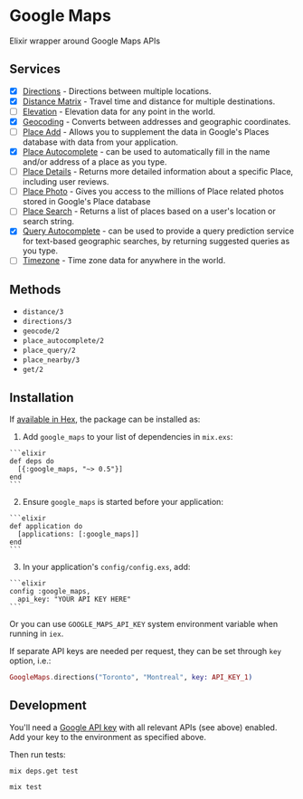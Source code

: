 # Google Maps

Elixir wrapper around Google Maps APIs

## Services

- [x] [Directions](https://developers.google.com/maps/documentation/directions/intro) - Directions between multiple locations.
- [x] [Distance Matrix](https://developers.google.com/maps/documentation/distance-matrix/intro) - Travel time and distance for multiple destinations.
- [ ] [Elevation](https://developers.google.com/maps/documentation/elevation/intro) - Elevation data for any point in the world.
- [x] [Geocoding](https://developers.google.com/maps/documentation/geocoding/intro) - Converts between addresses and geographic coordinates.
- [ ] [Place Add](https://developers.google.com/places/web-service/add-place) - Allows you to supplement the data in Google's Places database with data from your application.
- [x] [Place Autocomplete](https://developers.google.com/places/web-service/autocomplete) - can be used to automatically fill in the name and/or address of a place as you type.
- [ ] [Place Details](https://developers.google.com/places/web-service/details) - Returns more detailed information about a specific Place, including user reviews.
- [ ] [Place Photo](https://developers.google.com/places/web-service/photos) - Gives you access to the millions of Place related photos stored in Google's Place database
- [ ] [Place Search](https://developers.google.com/places/web-service/search) - Returns a list of places based on a user's location or search string.
- [x] [Query Autocomplete](https://developers.google.com/places/web-service/query) - can be used to provide a query prediction service for text-based geographic searches, by returning suggested queries as you type.
- [ ] [Timezone](https://developers.google.com/maps/documentation/timezone/intro) - Time zone data for anywhere in the world.

## Methods

- `distance/3`
- `directions/3`
- `geocode/2`
- `place_autocomplete/2`
- `place_query/2`
- `place_nearby/3`
- `get/2`

## Installation

If [available in Hex](https://hex.pm/docs/publish), the package can be installed as:

  1. Add `google_maps` to your list of dependencies in `mix.exs`:

    ```elixir
    def deps do
      [{:google_maps, "~> 0.5"}]
    end
    ```

  2. Ensure `google_maps` is started before your application:

    ```elixir
    def application do
      [applications: [:google_maps]]
    end
    ```

  3. In your application's `config/config.exs`, add:

    ```elixir
    config :google_maps,
      api_key: "YOUR API KEY HERE"
    ```

  Or you can use `GOOGLE_MAPS_API_KEY` system environment variable when running in `iex`.

  If separate API keys are needed per request, they can be set through
  `key` option, i.e.:

  ```elixir
  GoogleMaps.directions("Toronto", "Montreal", key: API_KEY_1)
  ```

## Development

You'll need a [Google API key](https://console.developers.google.com) with
all relevant APIs (see above) enabled. Add your key to the environment as specified above.

Then run tests:

`mix deps.get test`

`mix test`
